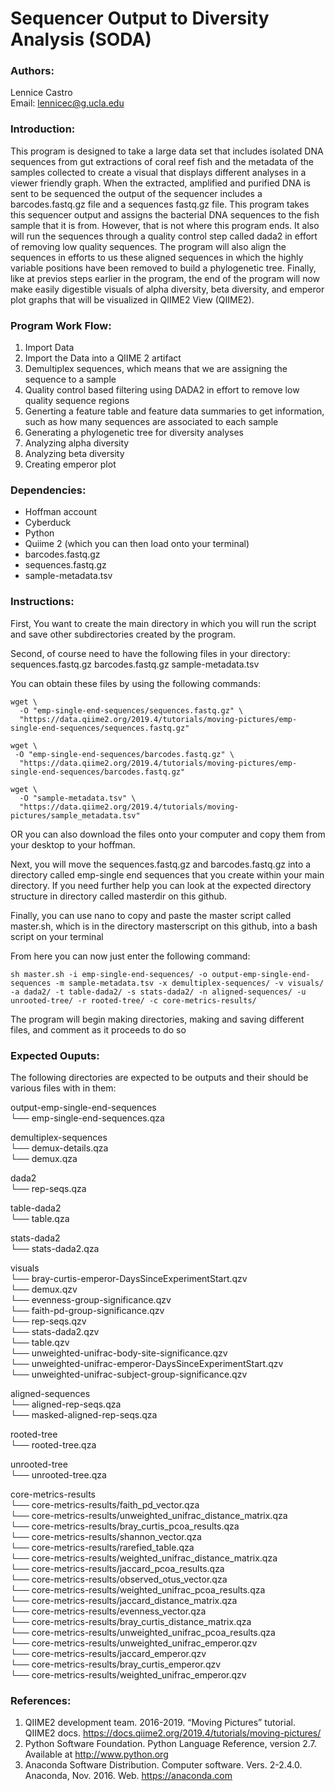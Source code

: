 # Sequencer Output to Diversity Analysis (SODA)

### Authors:
Lennice Castro <br>
Email: lennicec@g.ucla.edu 

### Introduction:
This program is designed to take a large data set that includes isolated DNA sequences from gut extractions of coral reef fish and the metadata of the samples collected to create a visual that displays different analyses in a viewer friendly graph. 
When the extracted, amplified and purified DNA is sent to be sequenced the output of the sequencer includes  a barcodes.fastq.gz file and a sequences fastq.gz file. This program takes this sequencer output and assigns the bacterial DNA sequences to the fish sample that it is from. However, that is not where this program ends. It also will run the sequences through a quality control step called dada2 in effort of removing low quality sequences. The program will also align the sequences in efforts to us these aligned sequences in which the highly variable positions have been removed to build a phylogenetic tree. Finally, like at previos steps earlier in the program, the end of the program will now make easily digestible visuals of alpha diversity, beta diversity, and emperor plot graphs that will be visualized in QIIME2 View (QIIME2). 

### Program Work Flow:
1. Import Data
2. Import the Data into a QIIME 2 artifact
3. Demultiplex sequences, which means that we are assigning the sequence to a sample
4. Quality control based filtering using DADA2 in effort to remove low quality sequence regions 
5. Generting a feature table and feature data summaries to get information, such as how many sequences are associated to each sample
6. Generating a phylogenetic tree for diversity analyses
7. Analyzing alpha diversity
8. Analyzing beta diversity
9. Creating emperor plot 

### Dependencies:
- Hoffman account
- Cyberduck
- Python
- Quiime 2 (which you can then load onto your terminal)
- barcodes.fastq.gz
- sequences.fastq.gz
- sample-metadata.tsv

### Instructions:
First, You want to create the main directory in which you will run the script and save other subdirectories created by the program.

Second, of course need to have  the following files in your directory:
sequences.fastq.gz 
barcodes.fastq.gz 
sample-metadata.tsv 

You can obtain these files by using the following commands:

```{bash}
wget \
  -O "emp-single-end-sequences/sequences.fastq.gz" \
  "https://data.qiime2.org/2019.4/tutorials/moving-pictures/emp-single-end-sequences/sequences.fastq.gz"
```
```{bash}
wget \
 -O "emp-single-end-sequences/barcodes.fastq.gz" \
  "https://data.qiime2.org/2019.4/tutorials/moving-pictures/emp-single-end-sequences/barcodes.fastq.gz"
```
```{bash}
wget \ 
  -O "sample-metadata.tsv" \
  "https://data.qiime2.org/2019.4/tutorials/moving-pictures/sample_metadata.tsv"
```
 
OR 
you can also download the files onto your computer and copy them from your desktop to your hoffman.

Next, you will move the sequences.fastq.gz and barcodes.fastq.gz into a directory called emp-single end sequences that you create within your main directory. If you need further help you can look at the expected directory structure in directory called masterdir on this github.

Finally, you can use nano to copy and paste the master script called master.sh, which is in the directory masterscript on this github, into a bash script on your terminal

From here you can now just enter the following command:
```{bash}
sh master.sh -i emp-single-end-sequences/ -o output-emp-single-end-sequences -m sample-metadata.tsv -x demultiplex-sequences/ -v visuals/ -a dada2/ -t table-dada2/ -s stats-dada2/ -n aligned-sequences/ -u unrooted-tree/ -r rooted-tree/ -c core-metrics-results/
```


The program will begin making directories, making and saving different files, and comment as it proceeds to do so

### Expected Ouputs:
The following directories are expected to be outputs and their should be various files with in them:

output-emp-single-end-sequences <br>
└── emp-single-end-sequences.qza <br>

demultiplex-sequences <br>
└── demux-details.qza <br>
└── demux.qza <br>

dada2 <br>
└── rep-seqs.qza <br>

table-dada2 <br>
└── table.qza <br>

stats-dada2 <br>
└── stats-dada2.qza <br>

visuals <br>
└── bray-curtis-emperor-DaysSinceExperimentStart.qzv <br>
└── demux.qzv <br>
└── evenness-group-significance.qzv <br>
└── faith-pd-group-significance.qzv <br>
└── rep-seqs.qzv <br>
└── stats-dada2.qzv <br>
└── table.qzv <br>
└── unweighted-unifrac-body-site-significance.qzv <br>
└── unweighted-unifrac-emperor-DaysSinceExperimentStart.qzv <br>
└── unweighted-unifrac-subject-group-significance.qzv <br>

aligned-sequences <br>
└── aligned-rep-seqs.qza <br>
└── masked-aligned-rep-seqs.qza <br>

rooted-tree <br>
└── rooted-tree.qza <br>  

unrooted-tree <br>
└── unrooted-tree.qza <br>

core-metrics-results  
└── core-metrics-results/faith_pd_vector.qza <br> 
└── core-metrics-results/unweighted_unifrac_distance_matrix.qza <br>
└── core-metrics-results/bray_curtis_pcoa_results.qza <br>
└── core-metrics-results/shannon_vector.qza <br>
└── core-metrics-results/rarefied_table.qza <br>
└── core-metrics-results/weighted_unifrac_distance_matrix.qza <br>
└── core-metrics-results/jaccard_pcoa_results.qza <br>
└── core-metrics-results/observed_otus_vector.qza <br>
└── core-metrics-results/weighted_unifrac_pcoa_results.qza <br>
└── core-metrics-results/jaccard_distance_matrix.qza <br>
└── core-metrics-results/evenness_vector.qza <br>
└── core-metrics-results/bray_curtis_distance_matrix.qza <br>
└── core-metrics-results/unweighted_unifrac_pcoa_results.qza <br>
└── core-metrics-results/unweighted_unifrac_emperor.qzv <br>
└── core-metrics-results/jaccard_emperor.qzv <br>
└── core-metrics-results/bray_curtis_emperor.qzv <br>
└── core-metrics-results/weighted_unifrac_emperor.qzv <br>

### References:

1. QIIME2 development team. 2016-2019. “Moving Pictures” tutorial. QIIME2 docs. <https://docs.qiime2.org/2019.4/tutorials/moving-pictures/>
2. Python Software Foundation. Python Language Reference, version 2.7. Available at <http://www.python.org>
3. Anaconda Software Distribution. Computer software. Vers. 2-2.4.0. Anaconda, Nov. 2016. Web. <https://anaconda.com> 
